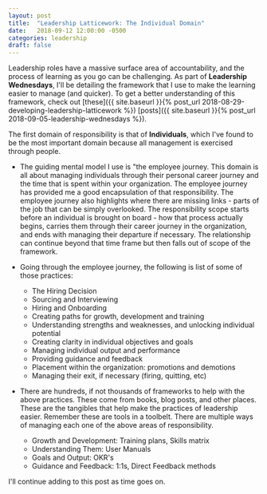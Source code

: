 ```yaml
---
layout: post
title:  "Leadership Latticework: The Individual Domain"
date:   2018-09-12 12:00:00 -0500
categories: leadership
draft: false
---
```


Leadership roles have a massive surface area of accountability, and the process of learning as you go can be challenging. As part of **Leadership Wednesdays**, I'll be detailing the framework that I use to make the learning easier to manage (and quicker). To get a better understanding of this framework, check out [these]({{ site.baseurl }}{% post_url 2018-08-29-developing-leadership-latticework %}) [posts]({{ site.baseurl }}{% post_url 2018-09-05-leadership-wednesdays %}).

The first domain of responsibility is that of **Individuals**, which I've found to be the most important domain because all management is exercised through people.

* The guiding mental model I use is "the employee journey. This domain is all about managing individuals through their personal career journey and the time that is spent within your organization. The employee journey has provided me a good encapsulation of that responsibility. The employee journey also highlights where there are missing links - parts of the job that can be simply overlooked.  The responsibility scope starts before an individual is brought on board - how that process actually begins, carries them through their career journey in the organization, and ends with managing their departure if necessary. The relationship can continue beyond that time frame but then falls out of scope of the framework. 

* Going through the employee journey, the following is list of some of those practices:

	* The Hiring Decision
	* Sourcing and Interviewing
	* Hiring and Onboarding
	* Creating paths for growth, development and training
	* Understanding strengths and weaknesses, and unlocking individual potential
	* Creating clarity in individual objectives and goals
	* Managing individual output and performance
	* Providing guidance and feedback
	* Placement within the organization: promotions and demotions
	* Managing their exit, if necessary (firing, quitting, etc)

* There are hundreds, if not thousands of frameworks to help with the above practices. These come from books, blog posts, and other places. These are the tangibles that help make the practices of leadership easier. Remember these are tools in a toolbelt. There are multiple ways of managing each one of the above areas of responsibility.

	* Growth and Development: Training plans, Skills matrix
	* Understanding Them: User Manuals
	* Goals and Output: OKR's
	* Guidance and Feedback: 1:1s, Direct Feedback methods

I'll continue adding to this post as time goes on.